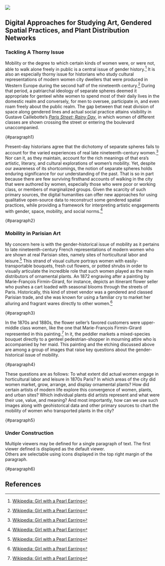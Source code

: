 <a href="https://juncture-digital.org"><img src="https://juncture-digital.org/images/ve-button.png"></a>

<param ve-config 
       title="Mapping Mobility"
       author="Kristan M. Hanson"
       banner="https://upload.wikimedia.org/wikipedia/commons/2/2a/1870_Hachette_Pocket_Map_of_Paris%2C_France_-_Geographicus_-_NouveauParis-hachette-1870.jpg" 
       layout="vertical">

## Digital Approaches for Studying Art, Gendered Spatial Practices, and Plant Distribution Networks

### Tackling A Thorny Issue

Mobility or the degree to which certain kinds of women were, or were not, able to walk alone freely in public is a central issue of gender history.[^1] It is also an especially thorny issue for historians who study cultural representations of <span data-click-image-zoomto="5310,2750,4674,3881">modern women city dwellers</span> that were produced in Western Europe during the second half of the nineteenth century.[^2] During that period, a patriarchal ideology of separate spheres deemed it appropriate for genteel white women to spend most of their daily lives in the domestic realm and conversely, for <span data-click-image-zoomto="2240,2912,3892,3232">men</span> to oversee, participate in, and even roam freely about the public realm. The gap between that neat division of space along gendered lines and actual social practice attains visibility in Gustave Caillebotte’s [_Paris Street; Rainy Day_,](https://www.artic.edu/artworks/20684/paris-street-rainy-day) in which <span data-click-image-zoomto="6363,2686,1946,1616">women of different classes</span> are shown crossing the street or entering the boulevard unaccompanied.
<param ve-image fit="contain" manifest="https://api.artic.edu/api/v1/artworks/20684/manifest.json">
<param ve-entity eid="Q5290241" title="Domestic–public dichotomy" aliases="ideology of separate spheres">
<param ve-entity eid="Q295144" title="Gustave Caillebotte" aliases="Gustave Caillebotte’s">
{#paragraph1}

Present-day historians agree that the dichotomy of separate spheres fails to account for the varied experiences of real late nineteenth-century women.[^3] Nor can it, as they maintain, account for the rich meanings of that era’s artistic, literary, and cultural explorations of women’s mobility. Yet, despite our awareness of its shortcomings, the notion of separate spheres holds enduring significance for our understanding of the past. That is so in part because there are few surviving firsthand accounts of walking in the city that were authored by women, especially those who were poor or working class, or members of marginalized groups. Given the scarcity of such primary sources, the digital humanities can offer new approaches for using qualitative open-source data to reconstruct some gendered spatial practices, while providing a framework for interpreting artistic engagements with gender, space, mobility, and social norms.[^4]
<param ve-image primary region="1202,2278,1130,938" manifest="https://gallica.bnf.fr/iiif/ark:/12148/btv1b84581090/manifest.json">
<param ve-image region="1090,1437,2209,2030" manifest="https://gallica.bnf.fr/iiif/ark:/12148/btv1b8458118z/manifest.json">
{#paragraph2}

### Mobility in Parisian Art

My concern here is with the gender-historical issue of mobility as it pertains to late nineteenth-century French representations of modern women who are shown at real Parisian sites, namely sites of horticultural labor and leisure.[^5] This strand of visual culture portrays women with easily-transportable bouquets, fresh cut flowers, or potted shrubs in order to visually articulate the incredible role that such women played as the main distributors of ornamental plants. An 1872 engraving after a painting by Marie-François Firmin-Girard, for instance, depicts an itinerant flower seller who pushes a cart loaded with seasonal blooms through the streets of Paris. Historically, this kind of street vendor was a gendered and classed Parisian trade, and she was known for using a familiar cry to market her alluring and fragrant wares directly to other women.[^6]
<param ve-image fit="contain"
        label="Charles Maurand, The Flower Seller, 1872, engraving, 17.3 × 24.3 cm, after a painting by Marie-François Firmin-Girard exhibited at the Salon of 1872"
       attribution="Musée Carnavalet, Histoire de Paris"
       license="Creative Commons Zero (CCØ)"
       url="https://www.parismuseescollections.paris.fr/sites/default/files/styles/pm_diaporama_zoom/public/atoms/images/CAR/aze_carg034866_001.jpg?itok=qN2G-iUj">
<param ve-entity title="ornamental plant" aliases="ornamental plants" eid="Q199182">
<param ve-entity title="Marie-François Firmin-Girard" eid="Q3083556"> 
       {#paragraph3}

In the 1870s and 1880s, the flower seller’s favored customers were upper-middle class women, like the one that Marie-François Firmin-Girard represented in this painting.[^7] In it, the <span data-click-image-zoomto="1310,562,1488,1202">peddler</span> markets a mixed-species bouquet directly to a <span data-click-image-zoomto="151,472,1488,1202">genteel pedestrian-shopper</span> in mourning attire who is accompanied by her maid. This painting and the etching discussed above are among a group of images that raise key questions about the gender-historical issue of mobility.
<param ve-image 
       label="Marie-François Firmin-Girard, The Flower Seller on the Pont Royal with the Louvre beyond, Paris, 1872, oil on canvas, 69.8 × 93.9 cm" 
       attribution="Austriacus, Wikimedia Commons"
       license="public domain"
       url="https://upload.wikimedia.org/wikipedia/commons/e/e9/Marie-Fran%C3%A7ois_Firmin-Girard_-_Flower_Seller_on_the_Pont_Royal%2C_1872.jpg">
{#paragraph4}

These questions are as follows: To what extent did actual women engage in horticultural labor and leisure in 1870s Paris? In which areas of the city did women market, grow, arrange, and display ornamental plants? How did certain artists of modern life explore this convergence of women, plants, and urban sites? Which individual plants did artists represent and what were their use, value, and meaning? And most importantly, how can we use such images along with geohistorical data and other primary sources to chart the mobility of women who transported plants in the city?
<param ve-image url="https://github.com/kristanmhanson/mappingmobility/raw/main/sample-essay/Courrier_de_la_mode_La_Sylphide_Gallica_public_domain.jpg">
<param ve-iframe src="https://gallica.bnf.fr/ark:/12148/bpt6k146295d/f3.double.mini">
{#paragraph5}

### Under Construction

Multiple viewers may be defined for a single paragraph of text.  The first viewer defined is displayed as the default viewer.  
Others are selectable using icons displayed in the top right margin of the paragraph.
<param ve-map center="Q36600" zoom="11">
{#paragraph6}

## References

[^1]: [Wikipedia: Girl with a Pearl Earring](https://en.wikipedia.org/wiki/Girl_with_a_Pearl_Earring)
[^2]: [Wikipedia: Girl with a Pearl Earring](https://en.wikipedia.org/wiki/Girl_with_a_Pearl_Earring)
[^3]: [Wikipedia: Girl with a Pearl Earring](https://en.wikipedia.org/wiki/Girl_with_a_Pearl_Earring)
[^4]: [Wikipedia: Girl with a Pearl Earring](https://en.wikipedia.org/wiki/Girl_with_a_Pearl_Earring)
[^5]: [Wikipedia: Girl with a Pearl Earring](https://en.wikipedia.org/wiki/Girl_with_a_Pearl_Earring)
[^6]: [Wikipedia: Girl with a Pearl Earring](https://en.wikipedia.org/wiki/Girl_with_a_Pearl_Earring)
[^7]: [Wikipedia: Girl with a Pearl Earring](https://en.wikipedia.org/wiki/Girl_with_a_Pearl_Earring)
